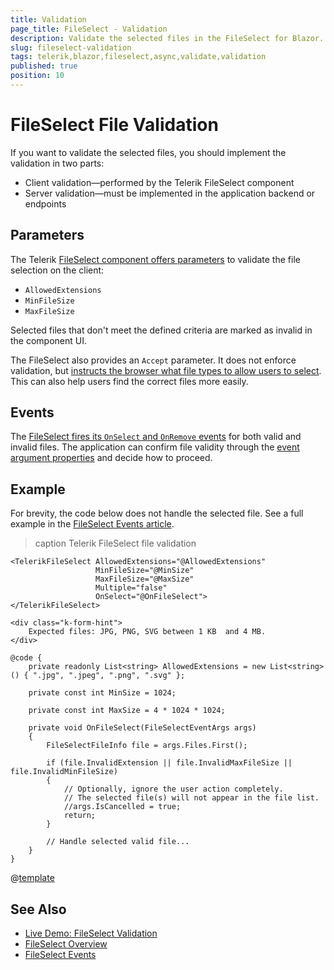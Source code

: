 ```yaml
---
title: Validation
page_title: FileSelect - Validation
description: Validate the selected files in the FileSelect for Blazor.
slug: fileselect-validation
tags: telerik,blazor,fileselect,async,validate,validation
published: true
position: 10
---
```


# FileSelect File Validation

If you want to validate the selected files, you should implement the validation in two parts:

* Client validation&mdash;performed by the Telerik FileSelect component
* Server validation&mdash;must be implemented in the application backend or endpoints

## Parameters

The Telerik [FileSelect component offers parameters](slug:Telerik.Blazor.Components.TelerikFileSelect) to validate the file selection on the client:

* `AllowedExtensions`
* `MinFileSize`
* `MaxFileSize`

Selected files that don't meet the defined criteria are marked as invalid in the component UI.

The FileSelect also provides an `Accept` parameter. It does not enforce validation, but [instructs the browser what file types to allow users to select](https://developer.mozilla.org/en-US/docs/Web/HTML/Attributes/accept). This can also help users find the correct files more easily.

## Events

The [FileSelect fires its `OnSelect` and `OnRemove` events](slug:fileselect-events) for both valid and invalid files. The application can confirm file validity through the [event argument properties](slug:fileselect-events#fileselectfileinfo) and decide how to proceed.

## Example

For brevity, the code below does not handle the selected file. See a full example in the [FileSelect Events article](slug:fileselect-events#example).

>caption Telerik FileSelect file validation

````RAZOR
<TelerikFileSelect AllowedExtensions="@AllowedExtensions"
                   MinFileSize="@MinSize"
                   MaxFileSize="@MaxSize"
                   Multiple="false"
                   OnSelect="@OnFileSelect">
</TelerikFileSelect>

<div class="k-form-hint">
    Expected files: JPG, PNG, SVG between 1 KB  and 4 MB.
</div>

@code {
    private readonly List<string> AllowedExtensions = new List<string>() { ".jpg", ".jpeg", ".png", ".svg" };

    private const int MinSize = 1024;

    private const int MaxSize = 4 * 1024 * 1024;

    private void OnFileSelect(FileSelectEventArgs args)
    {
        FileSelectFileInfo file = args.Files.First();

        if (file.InvalidExtension || file.InvalidMaxFileSize || file.InvalidMinFileSize)
        {
            // Optionally, ignore the user action completely.
            // The selected file(s) will not appear in the file list.
            //args.IsCancelled = true;
            return;
        }

        // Handle selected valid file...
    }
}
````

@[template](/_contentTemplates/upload/notes.md#server-security-note)


## See Also

* [Live Demo: FileSelect Validation](https://demos.telerik.com/blazor-ui/fileselect/validation)
* [FileSelect Overview](slug:fileselect-overview)
* [FileSelect Events](slug:fileselect-events)

